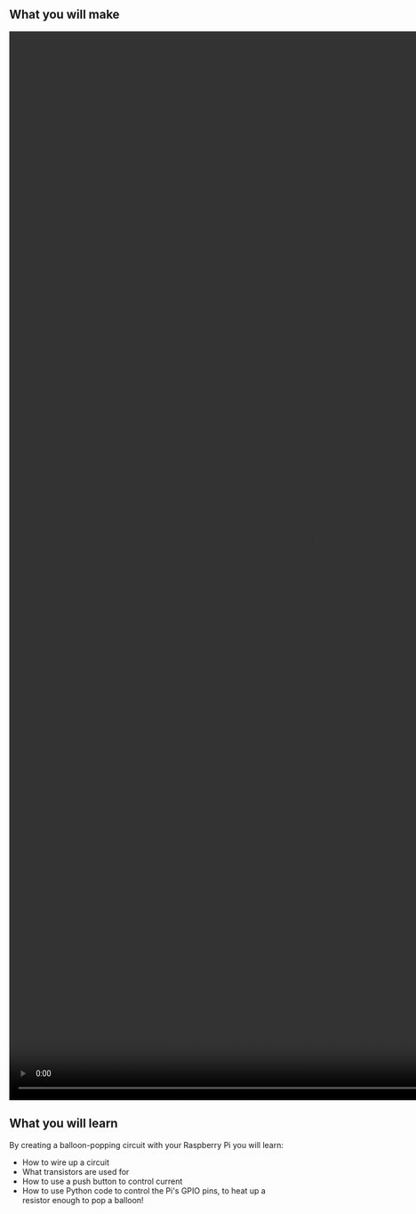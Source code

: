 ## What you will make

<html>
<video width="1080" height="1920" controls>
<source src="images/balloon popper.mp4" type="video/mp4">
Your browser does not support the video tag.
</video>
</html>

## What you will learn
By creating a balloon-popping circuit with your Raspberry Pi you will learn:

- How to wire up a circuit
- What transistors are used for
- How to use a push button to control current
- How to use Python code to control the Pi's GPIO pins, to heat up a resistor enough to pop a balloon!
